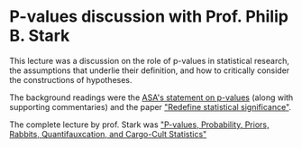 # P-values discussion with Prof. Philip B. Stark

This lecture was a discussion on the role of p-values in statistical research, the assumptions that underlie their definition, and how to critically consider the constructions of hypotheses.

The background readings were the [ASA's statement on p-values](http://amstat.tandfonline.com/doi/abs/10.1080/00031305.2016.1154108#.Wg1GP7Q-dE4) (along with supporting commentaries) and the paper ["Redefine statistical significance"](https://www.nature.com/articles/s41562-017-0189-z).

The complete lecture by prof. Stark was ["P-values, Probability, Priors, Rabbits, Quantifauxcation, and Cargo-Cult Statistics"](rabbits.slides.html)
